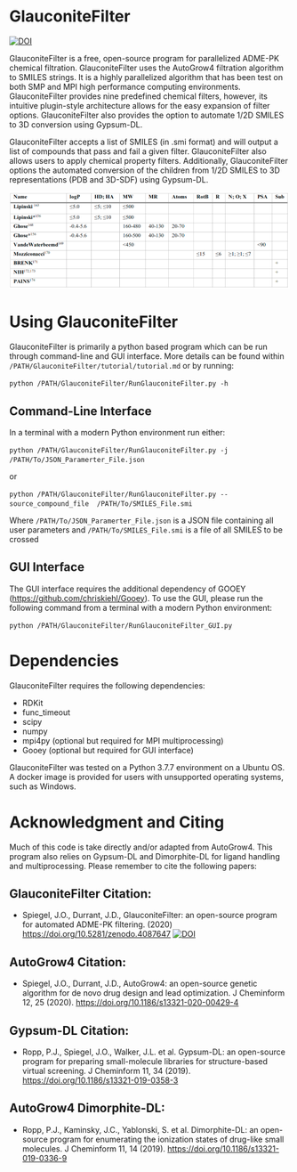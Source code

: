 # GlauconiteFilter

[![DOI](https://zenodo.org/badge/303535253.svg)](https://zenodo.org/badge/latestdoi/303535253)

GlauconiteFilter is a free, open-source program for parallelized ADME-PK chemical filtration. GlauconiteFilter uses the AutoGrow4 filtration algorithm to SMILES strings. It is a highly parallelized algorithm that has been test on both SMP and MPI high performance computing environments. GlauconiteFilter provides nine predefined chemical filters, however, its intuitive plugin-style architecture allows for the easy expansion of filter options. GlauconiteFilter also provides the option to automate 1/2D SMILES to 3D conversion using Gypsum-DL.

GlauconiteFilter accepts a list of SMILES (in .smi format) and will output a list of compounds
that pass and fail a given filter. GlauconiteFilter also allows users to apply chemical property filters. Additionally, GlauconiteFilter options the automated conversion of the children from 1/2D SMILES to 3D representations (PDB and 3D-SDF) using Gypsum-DL.

![Image of Predefined_Filters](https://github.com/Jacob-Spiegel/GlauconiteFilter/blob/main/Figures/Predefined_Filters.png)

# Using GlauconiteFilter

GlauconiteFilter is primarily a python based program which can be run through command-line and GUI interface. More details can be found within `/PATH/GlauconiteFilter/tutorial/tutorial.md` or by running:

`python /PATH/GlauconiteFilter/RunGlauconiteFilter.py -h`

## Command-Line Interface

In a terminal with a modern Python environment run either:

`python /PATH/GlauconiteFilter/RunGlauconiteFilter.py -j /PATH/To/JSON_Paramerter_File.json`

or

`python /PATH/GlauconiteFilter/RunGlauconiteFilter.py --source_compound_file  /PATH/To/SMILES_File.smi`

Where `/PATH/To/JSON_Paramerter_File.json` is a JSON file containing all user parameters and `/PATH/To/SMILES_File.smi` is a file of all SMILES to be crossed


## GUI Interface

The GUI interface requires the additional dependency of GOOEY (https://github.com/chriskiehl/Gooey). To use the GUI, please run the following command from a terminal with a modern Python environment:

`python /PATH/GlauconiteFilter/RunGlauconiteFilter_GUI.py `


# Dependencies

GlauconiteFilter requires the following dependencies:
- RDKit
- func_timeout
- scipy
- numpy
- mpi4py (optional but required for MPI multiprocessing)
- Gooey (optional but required for GUI interface)

GlauconiteFilter was tested on a Python 3.7.7 environment on a Ubuntu OS. A docker image is provided for users with unsupported operating systems, such as Windows.

# Acknowledgment and Citing

Much of this code is take directly and/or adapted from AutoGrow4. This program also relies on Gypsum-DL and Dimorphite-DL for ligand handling and multiprocessing. Please remember to cite the following papers:

## GlauconiteFilter Citation:

- Spiegel, J.O., Durrant, J.D., GlauconiteFilter: an open-source program for automated ADME-PK filtering. (2020) https://doi.org/10.5281/zenodo.4087647
[![DOI](https://zenodo.org/badge/303535253.svg)](https://zenodo.org/badge/latestdoi/303535253)

## AutoGrow4 Citation:

- Spiegel, J.O., Durrant, J.D., AutoGrow4: an open-source genetic algorithm for de novo drug design and lead optimization. J Cheminform 12, 25 (2020). https://doi.org/10.1186/s13321-020-00429-4

## Gypsum-DL Citation:

- Ropp, P.J., Spiegel, J.O., Walker, J.L. et al. Gypsum-DL: an open-source program for preparing small-molecule libraries for structure-based virtual screening. J Cheminform 11, 34 (2019). https://doi.org/10.1186/s13321-019-0358-3

## AutoGrow4 Dimorphite-DL:

- Ropp, P.J., Kaminsky, J.C., Yablonski, S. et al. Dimorphite-DL: an open-source program for enumerating the ionization states of drug-like small molecules. J Cheminform 11, 14 (2019). https://doi.org/10.1186/s13321-019-0336-9

